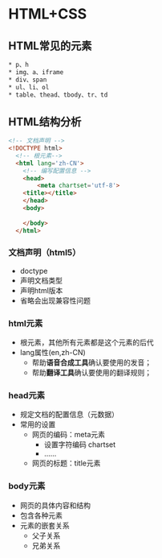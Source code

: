 # HTML+CSS

## HTML常见的元素
```html
* p、h
* img、a、iframe
* div、span
* ul、li、ol
* table、thead、tbody、tr、td
```
## HTML结构分析

```html
<!-- 文档声明 -->
<!DOCTYPE html>
  <!-- 根元素-->
  <html lang='zh-CN'>
    <!-- 编写配置信息 -->
    <head>
		<meta chartset='utf-8'>
    <title></title>
    </head>
    <body>
      
    </body>
  </html>
```



### 文档声明（html5）
  * doctype
  * 声明文档类型
  * 声明html版本
  * 省略会出现兼容性问题

### html元素
  * 根元素，其他所有元素都是这个元素的后代
  * lang属性(en,zh-CN)
    * 帮助**语音合成工具**确认要使用的发音；
    * 帮助**翻译工具**确认要使用的翻译规则；
### head元素
  * 规定文档的配置信息（元数据）
  * 常用的设置
    * 网页的编码：meta元素
      * 设置字符编码 chartset
      * ......
    * 网页的标题：title元素
### body元素
  * 网页的具体内容和结构 
  * 包含各种元素
  * 元素的嵌套关系
    * 父子关系
    * 兄弟关系

<!-- ## 补充知识

### 字符实体


### 元素语义化
用正确的元素做正确的事

### 通常h元素和SEO优化有关

### SPA单页面应用 -> 路由


### 搜索引擎爬虫原理 -->